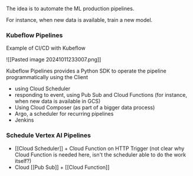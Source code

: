 
The idea is to automate the ML production pipelines.

For instance, when new data is available, train a new model.

### Kubeflow Pipelines

Example of CI/CD with Kubeflow

![[Pasted image 20241011233007.png]]

Kubeflow Pipelines provides a Python SDK to operate the pipeline programmatically using the Client

- using Cloud Scheduler
- responding to event, using Pub Sub and Cloud Functions (for instance, when new data is available in GCS)
- Using Cloud Composer (as part of a bigger data process)
- Argo, a scheduler for recurring pipelines
- Jenkins

### Schedule Vertex AI Pipelines

- [[Cloud Scheduler]] + Cloud Function on HTTP Trigger (not clear why Cloud Function is needed here, isn't the scheduler able to do the work itself?)
- Cloud [[Pub Sub]] + [[Cloud Function]]




